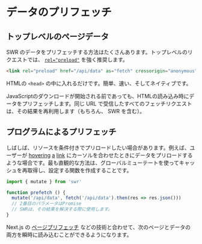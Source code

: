 # データのプリフェッチ

## トップレベルのページデータ

SWR のデータをプリフェッチする方法はたくさんあります。トップレベルのリクエストでは、 [`rel="preload"`](https://developer.mozilla.org/en-US/docs/Web/HTML/Preloading_content) を強く推奨します。

```html
<link rel="preload" href="/api/data" as="fetch" crossorigin="anonymous">
```

HTMLの `<head>` の中に入れるだけです。簡単、速い、そしてネイティブです。

JavaScriptのダウンロードが開始される前であっても、HTMLの読み込み時にデータをプリフェッチします。同じ URL で受信したすべてのフェッチリクエストは、その結果を再利用します（もちろん、 SWR を含む）。

## プログラムによるプリフェッチ

しばしば、リソースを条件付きでプリロードしたい場合があります。例えば、ユーザーが [hovering](https://github.com/GoogleChromeLabs/quicklink) [a](https://github.com/guess-js/guess) [link](https://instant.page) にカーソルを合わせたときにデータをプリロードするような場合です。最も直観的な方法は、グローバルミューテートを使ってキャッシュを再取得し、設定する関数を作成することです。

```js
import { mutate } from 'swr'

function prefetch () {
  mutate('/api/data', fetch('/api/data').then(res => res.json()))
  // 2番目のパラメータはPromise
  // SWRは、その結果を解決する際に使用します。
}
```

Next.js の [ページプリフェッチ](https://nextjs.org/docs/api-reference/next/router#routerprefetch) などの技術と合わせて、次のページとデータの両方を瞬時に読み込むことができるようになります。
